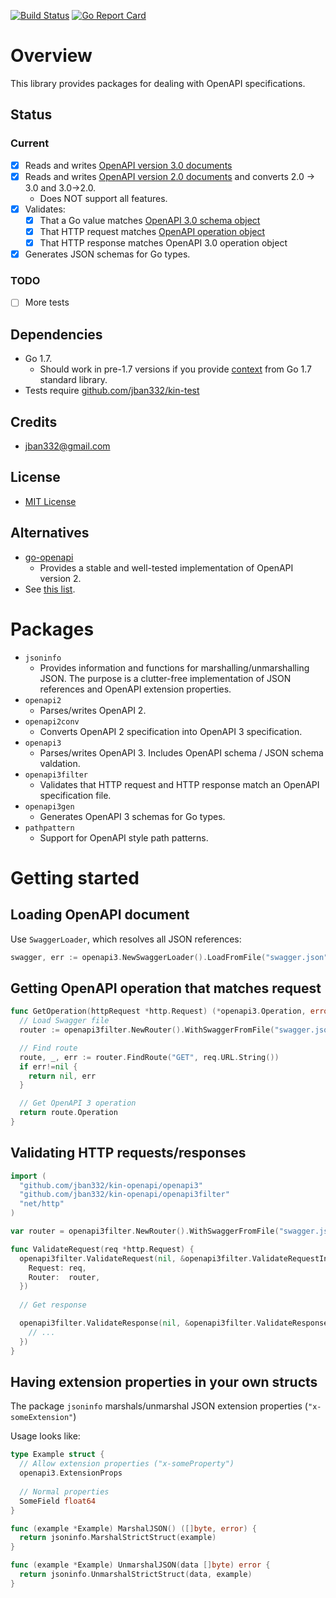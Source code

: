 [![Build Status](https://travis-ci.org/jban332/kin-openapi.svg?branch=master)](https://travis-ci.org/jban332/kin-openapi)
[![Go Report Card](https://goreportcard.com/badge/github.com/jban332/kin-openapi)](https://goreportcard.com/report/github.com/jban332/kin-openapi)

# Overview
This library provides packages for dealing with OpenAPI specifications.

## Status
### Current
  * [X] Reads and writes [OpenAPI version 3.0 documents](https://github.com/OAI/OpenAPI-Specification/blob/OpenAPI.next/README.md)
  * [X] Reads and writes [OpenAPI version 2.0 documents](https://github.com/OAI/OpenAPI-Specification/blob/master/versions/2.0.md) and converts 2.0 -> 3.0 and 3.0->2.0.
    * Does NOT support all features.
  * [X] Validates:
    * [X] That a Go value matches [OpenAPI 3.0 schema object](https://github.com/OAI/OpenAPI-Specification/blob/OpenAPI.next/versions/3.0.md#schemaObject)
    * [X] That HTTP request matches [OpenAPI operation object](https://github.com/OAI/OpenAPI-Specification/blob/OpenAPI.next/versions/3.0.md#operationObject)
    * [X] That HTTP response matches OpenAPI 3.0 operation object
  * [X] Generates JSON schemas for Go types.

### TODO
  * [ ] More tests

## Dependencies
  * Go 1.7.
    * Should work in pre-1.7 versions if you provide [context](https://golang.org/pkg/context/) from Go 1.7 standard library.
  * Tests require [github.com/jban332/kin-test](https://github.com/jban332/kin-core)

## Credits
  * jban332@gmail.com

## License
  * [MIT License](LICENSE)

## Alternatives
  * [go-openapi](https://github.com/go-openapi)
    * Provides a stable and well-tested implementation of OpenAPI version 2.
  * See [this list](https://github.com/OAI/OpenAPI-Specification/blob/OpenAPI.next/IMPLEMENTATIONS.md).

# Packages
  * `jsoninfo`
    * Provides information and functions for marshalling/unmarshalling JSON. The purpose is a clutter-free implementation of JSON references and OpenAPI extension properties.
  * `openapi2` 
    * Parses/writes OpenAPI 2.
  * `openapi2conv`
    * Converts OpenAPI 2 specification into OpenAPI 3 specification.
  * `openapi3`
    * Parses/writes OpenAPI 3. Includes OpenAPI schema / JSON schema valdation.
  * `openapi3filter`
    * Validates that HTTP request and HTTP response match an OpenAPI specification file.
  * `openapi3gen` 
    * Generates OpenAPI 3 schemas for Go types.
  * `pathpattern`
    * Support for OpenAPI style path patterns.


# Getting started
## Loading OpenAPI document
Use `SwaggerLoader`, which resolves all JSON references:
```go
swagger, err := openapi3.NewSwaggerLoader().LoadFromFile("swagger.json")
```

## Getting OpenAPI operation that matches request
```go 
func GetOperation(httpRequest *http.Request) (*openapi3.Operation, error) {
  // Load Swagger file
  router := openapi3filter.NewRouter().WithSwaggerFromFile("swagger.json")

  // Find route
  route, _, err := router.FindRoute("GET", req.URL.String())
  if err!=nil {
    return nil, err
  }

  // Get OpenAPI 3 operation
  return route.Operation
}
```

## Validating HTTP requests/responses
```go
import (
  "github.com/jban332/kin-openapi/openapi3"
  "github.com/jban332/kin-openapi/openapi3filter"
  "net/http"
)

var router = openapi3filter.NewRouter().WithSwaggerFromFile("swagger.json")

func ValidateRequest(req *http.Request) {
  openapi3filter.ValidateRequest(nil, &openapi3filter.ValidateRequestInput {
    Request: req,
    Router:  router,
  })
  
  // Get response

  openapi3filter.ValidateResponse(nil, &openapi3filter.ValidateResponseInput {
    // ...
  })
}

```

## Having extension properties in your own structs
The package `jsoninfo` marshals/unmarshal JSON extension properties (`"x-someExtension"`)

Usage looks like:
```go
type Example struct {
  // Allow extension properties ("x-someProperty")
  openapi3.ExtensionProps
  
  // Normal properties
  SomeField float64
}

func (example *Example) MarshalJSON() ([]byte, error) {
  return jsoninfo.MarshalStrictStruct(example)
}

func (example *Example) UnmarshalJSON(data []byte) error {
  return jsoninfo.UnmarshalStrictStruct(data, example)
}
```
